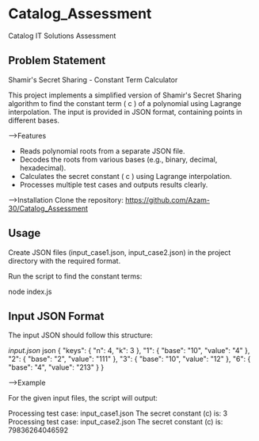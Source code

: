 # Catalog_Assessment
Catalog IT Solutions Assessment

## Problem Statement


Shamir's Secret Sharing - Constant Term Calculator

This project implements a simplified version of Shamir's Secret Sharing algorithm to find the constant term \( c \) of a polynomial using Lagrange interpolation. The input is provided in JSON format, containing points in different bases.

-->Features
- Reads polynomial roots from a separate JSON file.
- Decodes the roots from various bases (e.g., binary, decimal, hexadecimal).
- Calculates the secret constant \( c \) using Lagrange interpolation.
- Processes multiple test cases and outputs results clearly.

-->Installation
Clone the repository:
https://github.com/Azam-30/Catalog_Assessment


## Usage

Create JSON files (input_case1.json, input_case2.json) in the project directory with the required format.

Run the script to find the constant terms:

node index.js


## Input JSON Format

The input JSON should follow this structure:

*input.json*
json
{
  "keys": {
    "n": 4,
    "k": 3
  },
  "1": {
    "base": "10",
    "value": "4"
  },
  "2": {
    "base": "2",
    "value": "111"
  },
  "3": {
    "base": "10",
    "value": "12"
  },
  "6": {
    "base": "4",
    "value": "213"
  }
}


-->Example

For the given input files, the script will output:

Processing test case: input_case1.json
The secret constant (c) is: 3
Processing test case: input_case2.json
The secret constant (c) is: 79836264046592


```
